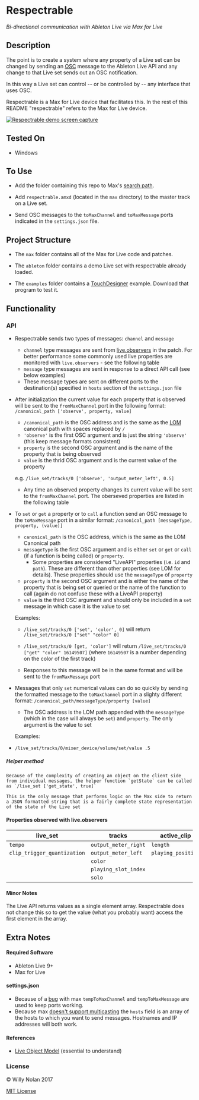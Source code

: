 # Respectrable
*Bi-directional communication with Ableton Live via Max for Live*

## Description
The point is to create a system where any property of a Live set can be changed by sending an [OSC](http://opensoundcontrol.org/introduction-osc) message to the Ableton Live API and any change to that Live set sends out an OSC notification.

In this way a Live set can control -- or be controlled by -- any interface that uses OSC.

Respectrable is a Max for Live device that facilitates this. In the rest of this README "respectrable" refers to the Max for Live device.

[![Respectrable demo screen capture](https://i.imgur.com/IFKorea.jpg)](https://www.youtube.com/watch?time_continue=2&v=L1oF4Amrf9k "Respectrable demo screen capture")

## Tested On
- Windows

## To Use
- Add the folder containing this repo to Max's [search path](https://docs.cycling74.com/max7/vignettes/search_path).

- Add `respectrable.amxd` (located in the `max` directory) to the master track on a Live set.

- Send OSC messages to the `toMaxChannel` and `toMaxMessage` ports indicated in the `settings.json` file.

## Project Structure
- The `max` folder contains all of the Max for Live code and patches.

- The `ableton` folder contains a demo Live set with respectrable already loaded.

- The `examples` folder contains a [TouchDesigner](http://derivative.ca/) example. Download that program to test it.

## Functionality
### API
- Respectrable sends two types of messages: `channel` and `message`
	- `channel` type messages are sent from [live.observers](https://docs.cycling74.com/max6/dynamic/c74_docs.html#live.observer) in the patch. For better performance some commonly used live properties are monitored with `live.observers` - see the following table
	- `message` type messages  are sent in response to a direct API call (see below examples)
	- These message types are sent on different ports to the destination(s) specified in `hosts` section of the `settings.json` file


- After initialization the current value for each property that is observed will be sent to the `fromMaxChannel` port in the following format: `/canonical_path ['observe', property, value]`
	- `/canonical_path` is the OSC address and is the same as the [LOM](https://docs.cycling74.com/max7/vignettes/live_object_model) canonical path with spaces replaced by `/`
	- `'observe'` is the first OSC argument and is just the string `'observe'` (this keep message formats consistent)
	- `property` is the second OSC argument and is the name of the property that is being observed
	- `value` is the thrid OSC argument and is the current value of the property
	
    e.g. `/live_set/tracks/0 ['observe', 'output_meter_left', 0.5]`
    
    
  - Any time an observed property changes its current value will be sent to the `fromMaxChannel` port. The oberseved properties are listed in the following table


- To `set` or `get` a property or to `call` a function send an OSC message to the `toMaxMessage` port in a similar format: `/canonical_path [messageType, property, (value)]`
	- `canonical_path` is the OSC address, which is the same as the LOM Canonical path
	- `messageType` is the first OSC argument and is either `set` or `get` or `call` (if a function is being called) or `property`.
      - Some properties are considered "LiveAPI" properties (i.e. `id` and `path`). These are different than other properties (see LOM for details). These properties should use the `messageType` of `property`
	- `property` is the second OSC argument and is either the name of the property that is being set or queried or the name of the function to call (again do not confuse these with a LiveAPI property)
	- `value` is the third OSC argument and should only be included in a `set` message in which case it is the value to set


	Examples:
	- `/live_set/tracks/0 ['set', 'color', 0]` will return `/live_set/tracks/0 ["set" "color" 0]`
  - `/live_set/tracks/0 [get, 'color']` will return `/live_set/tracks/0 ["get" "color" 16149507]` (where `16149507` is a number depending on the color of the first track)
    
  - Responses to this message will be in the same format and will be sent to the `fromMaxMessage` port


- Messages that only `set` numerical values can do so quickly by sending the formatted message to the `toMaxChannel` port in a slighty different format: `/canonical_path/messageType/property [value]`
    - The OSC address is the LOM path appended with the `messageType` (which in the case  will always be `set`) and `property`. The only argument is the value to set
    
	Examples:
- `/live_set/tracks/0/mixer_device/volume/set/value .5`

##### Helper method

	Because of the complexity of creating an object on the client side from individual messages, the helper function `getState` can be called as `/live_set ['get_state', true]`
    
	This is the only message that performs logic on the Max side to return a JSON formatted string that is a fairly complete state representation of the state of the Live set

#### Properties observed with live.observers	
| live_set                     | tracks               | active_clip        | devices      | mixer_device              | clip    |
|------------------------------|----------------------|--------------------|--------------|---------------------------|---------|
| `tempo`                      | `output_meter_right` |  `length`          | `parameters` | `panning`                 | `color` |
| `clip_trigger_quantization`  | `output_meter_left`  | `playing_position` | `volume`     | `track_activator`         |         |
|                              | `color`              |                    |              |                           |         |
|                              | `playing_slot_index` |                    |              |                           |         |
|                              | `solo`               |                    |              |                           |         |

#### Minor Notes
The Live API returns values as a single element array. Respectrable does not change this so to get the value (what you probably want) access the first element in the array.


## Extra Notes
#### Required Software
- Ableton Live 9+
- Max for Live

#### settings.json
- Because of a [bug](https://cycling74.com/forums/udpreceive-not-really-working-binding-for-osc/) with max `tempToMaxChannel` and `tempToMaxMessage` are used to keep ports working.
- Because max [doesn't support multicasting](https://cycling74.com/forums/udp-multicast-messages-without-java) the `hosts` field is an array of the hosts to which you want to send messages.  Hostnames and IP addresses will both work.

#### References
- [Live Object Model](https://docs.cycling74.com/max7/vignettes/live_object_model) (essential to understand)

### License

:copyright: Willy Nolan 2017

[MIT License](https://en.wikipedia.org/wiki/MIT_License)

